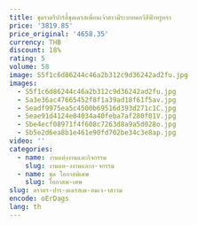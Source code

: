 ```yaml
---
title: ชุดราตรีปาร์ตี้ชุดเดรสเพื่อนเจ้าสาวมีระบายคอวีสีฟ้าหรูหรา
price: '3819.85'
price_original: '4658.35'
currency: THB
discount: 18%
rating: 5
volume: 58
image: S5f1c6d86244c46a2b312c9d36242ad2fu.jpg
images:
  - S5f1c6d86244c46a2b312c9d36242ad2fu.jpg
  - Sa3e36ac47665452f8f1a39ad18f61f5av.jpg
  - Seadf9975ea5c4500b69516d393d271c1C.jpg
  - Seae91d4124e04034a40feba7af280f01V.jpg
  - Sbe4ecf08971f4f608c7263d8a9a5d028o.jpg
  - Sb5e2d6ea8b1e461e90fd702be34c3e8ap.jpg
video: ''
categories:
  - name: งานแต่งงานและกิจกรรม
    slug: งานแต-งงานและก-จกรรม
  - name: ชุด โอกาสพิเศษ
    slug: โอกาสพ-เศษ
slug: ดราตร-ปาร-ดเดรสเพ-อนเจ-าสาวม
encode: oErDags
lang: th
---
```

  